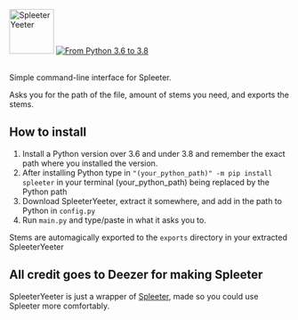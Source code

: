 <img src="https://github.com/flarfmatter/spleeteryeeter/blob/main/other/art/logo.svg" alt="SpleeterYeeter" height="80"/>
<a href="https://www.python.org/"> <img src="https://github.com/flarfmatter/spleeteryeeter/blob/main/other/art/python_version.svg" alt="From Python 3.6 to 3.8"> </a>
<br/>
<br/>


Simple command-line interface for Spleeter.

Asks you for the path of the file, amount of stems you need, and exports the stems.


## How to install
1. Install a Python version over 3.6 and under 3.8 and remember the exact path where you installed the version.
2. After installing Python type in `"(your_python_path)" -m pip install spleeter` in your terminal (your_python_path) being replaced by the Python path
3. Download SpleeterYeeter, extract it somewhere, and add in the path to Python in `config.py`
4. Run `main.py` and type/paste in what it asks you to.

Stems are automagically exported to the `exports` directory in your extracted SpleeterYeeter

## All credit goes to Deezer for making Spleeter
SpleeterYeeter is just a wrapper of <a href="https://github.com/deezer/spleeter">Spleeter</a>, made so you could use Spleeter more comfortably.
